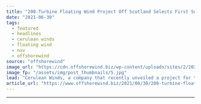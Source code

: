 ```yaml
---
title: "200-Turbine Floating Wind Project Off Scotland Selects First Supplier"
date: "2021-06-30"
tags: 
  - featured
  - headlines
  - cerulean winds
  - floating wind
  - nov
  - offshorewind
source: "offshorewind"
image_url: "https://cdn.offshorewind.biz/wp-content/uploads/sites/2/2021/06/30100008/source-Cerulean-Winds_Illustration-of-a-floating-turbine.jpg"
image_fp: "/assets/img/post_thumbnails/5.jpg"
lead: "Cerulean Winds, a company that recently unveiled a project for the production of green"
article_url: "https://www.offshorewind.biz/2021/06/30/200-turbine-floating-wind-project-off-scotland-selects-first-supplier/"
---
```


---
